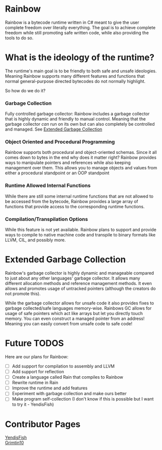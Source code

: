 # Rainbow

Rainbow is a bytecode runtime written in C# meant to give
the user complete freedom over literally everything. The
goal is to achieve complete freedom while still promoting
safe written code, while also providing the tools to
do so. 

# What is the ideology of the runtime?

The runtime's main goal is to be friendly to both
safe and unsafe ideologies. Meaning Rainbow supports
many different features and functions that normal general-purpose 
directed bytecodes do not normally highlight.

So how do we do it?

### Garbage Collection
Fully controlled garbage collector: Rainbow includes a garbage
collector that is highly dynamic and friendly to manual control.
Meaning that the garbage collector *can* run on its own but can
also completely be controlled and managed. See [Extended Garbage Collection](#extended-garbage-collection)

### Object Oriented and Procedural Programming
Rainbow supports both procedural and object-oriented
schemas. Since it all comes down to bytes in the end why does it matter
right? Rainbow provides ways to manipulate pointers and
references while also keeping management over them. This allows
you to manage objects and values from either a procedural standpoint
or an OOP standpoint

### Runtime Allowed Internal Functions
While there are still some internal runtime functions
that are not allowed to be accessed from the bytecode,
Rainbow provides a large array of functions that provide
access to the corresponding runtime functions.

### Compilation/Transpilation Options
While this feature is not yet available. Rainbow plans to
support and provide ways to compile to native machine
code and transpile to binary formats like LLVM, CIL, and
possibly more.

# Extended Garbage Collection

Rainbow's garbage collector is highly dynamic and manageable compared
to just about any other languages' garbage collector. It allows many
different allocation methods and reference management methods. It even
allows and promotes usage of untracked pointers (although the creators do
not promote this).

While the garbage collector allows for unsafe code it also provides fixes
to garbage collected/safe languages memory-wise. Rainbows GC allows for usage
of safe pointers which act like arrays but let you directly touch memory. You
can even construct a managed pointer from an address! Meaning you can easily
convert from unsafe code to safe code!

# Future TODOS

Here are our plans for Rainbow:

- [ ] Add support for compilation to assembly and LLVM
- [ ] Add support for reflection
- [ ] Create a language called Rain that compiles to Rainbow
- [ ] Rewrite runtime in Rain
- [ ] Improve the runtime and add features
- [ ] Experiment with garbage collection and make ours better
- [ ] Make program self-collection (I don't know if this is possible but I want to try it - YendisFish)

# Contributor Pages
[YendisFish](https://github.com/YendisFish)  
[Grimtin10](https://github.com/Grimtin10)
